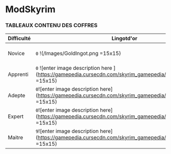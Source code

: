 # ModSkyrim
### TABLEAUX CONTENU DES COFFRES

|    Difficulté | Lingotd'or  |Crochet       |  Nombre     |          
|---------------|-------------|--------------|-------------|
| Novice  |`0` !(/Images/GoldIngot.png =15x15)   |`0` ![enter image description here](https://vignette.wikia.nocookie.net/elderscrolls/images/a/ac/Lockpick.png/revision/latest/scale-to-width-down/2000?cb=20190108113115 =20x10) |`0` |
| Apprenti|`0`  ![enter image description here ](https://gamepedia.cursecdn.com/skyrim_gamepedia/7/7e/GoldIngot.png =15x15)|`0`  ![enter image description here](https://vignette.wikia.nocookie.net/elderscrolls/images/a/ac/Lockpick.png/revision/latest/scale-to-width-down/2000?cb=20190108113115 =20x10) |`0` |
|Adepte   |`0`![enter image description here](https://gamepedia.cursecdn.com/skyrim_gamepedia/7/7e/GoldIngot.png =15x15) |`0`  ![enter image description here](https://vignette.wikia.nocookie.net/elderscrolls/images/a/ac/Lockpick.png/revision/latest/scale-to-width-down/2000?cb=20190108113115 =20x10) |`0` |
|Expert   |`0`![enter image description here](https://gamepedia.cursecdn.com/skyrim_gamepedia/7/7e/GoldIngot.png =15x15)|`1` ![enter image description here](https://vignette.wikia.nocookie.net/elderscrolls/images/a/ac/Lockpick.png/revision/latest/scale-to-width-down/2000?cb=20190108113115 =20x10)  |`1` |
|Maitre   |`9`![enter image description here](https://gamepedia.cursecdn.com/skyrim_gamepedia/7/7e/GoldIngot.png =15x15) |`1` ![enter image description here](https://vignette.wikia.nocookie.net/elderscrolls/images/a/ac/Lockpick.png/revision/latest/scale-to-width-down/2000?cb=20190108113115 =20x10)  |`1` |


